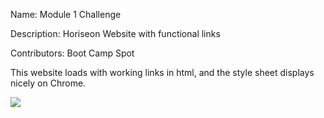 Name: Module 1 Challenge

Description: Horiseon Website with functional links

Contributors: Boot Camp Spot

This website loads with working links in html, and the style sheet displays nicely on Chrome.

<img src= "C:\Users\banki\Desktop\Screenshot Mod1 Challenge.png" />
